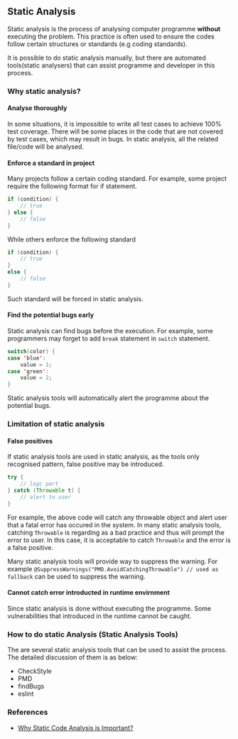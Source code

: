 ## Static Analysis
Static analysis is the process of analysing computer programme **without** executing the problem. This practice is often used to ensure the codes follow certain structures or standards (e.g coding standards).

It is possible to do static analysis manually, but there are automated tools(static analysers) that can assist programme and developer in this process. 

### Why static analysis?

#### Analyse thoroughly
In some situations, it is impossible to write all test cases to achieve 100% test coverage. There will be some places in the code that are not covered by test cases, which may result in bugs. In static analysis, all the related file/code will be analysed.

#### Enforce a standard in project
Many projects follow a certain coding standard. For example, some project require the following format for if statement.

``` java
if (condition) {
	// true
} else {
	// false
}
``` 

While others enforce the following standard

``` java
if (condition) {
	// true
}
else {
	// false
}
```
Such standard will be forced in static analysis.

#### Find the potential bugs early
Static analysis can find bugs before the execution. For example, some programmers may forget to add `break` statement in `switch` statement.

``` java
switch(color) {
case 'blue':
	value = 1;
case 'green':
	value = 2;
}
```
Static analysis tools will automatically alert the programme about the potential bugs.


### Limitation of static analysis

#### False positives
If static analysis tools are used in static analysis, as the tools only recognised pattern, false positive may be introduced.

``` java
try {
	// logc part
} catch (Throwable t) {
	// alert to user
}
```
For example, the above code will catch any throwable object and alert user that a fatal error has occured in the system. In many static analysis tools, catching `Throwable` is regarding as a bad practice and thus will prompt the error to user. In this case, it is acceptable to catch `Throwable` and the error is a false positive.

Many static analysis tools will provide way to suppress the warning. For example `@SuppressWarnings("PMD.AvoidCatchingThrowable") // used as fallback` can be used to suppress the warning.

#### Cannot catch error introducted in runtime envirnment
Since static analysis is done without executing the programme. Some vulnerabilities that introduced in the runtime cannot be caught.

### How to do static Analysis (Static Analysis Tools)
The are several static analysis tools that can be used to assist the process. The detailed discussion of them is as below:

- CheckStyle
- PMD
- findBugs
- eslint

### References

- [Why Static Code Analysis is Important?](http://javarevisited.blogspot.sg/2014/02/why-static-code-analysis-is-important.html)
